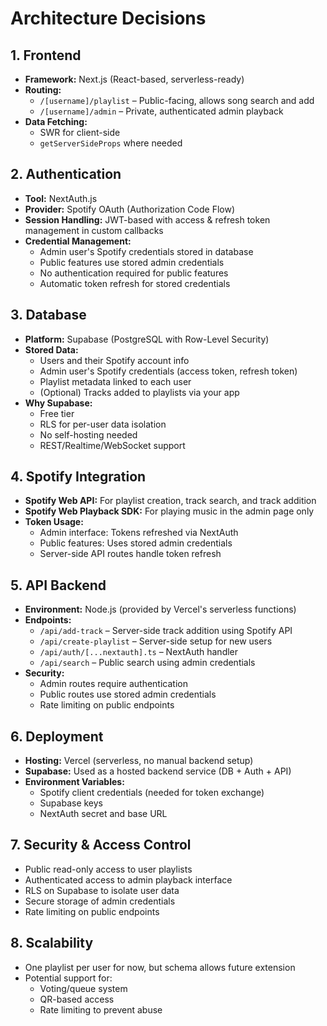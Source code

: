 # Architecture Decisions

## 1. Frontend

- **Framework:** Next.js (React-based, serverless-ready)
- **Routing:**
  - `/[username]/playlist` – Public-facing, allows song search and add
  - `/[username]/admin` – Private, authenticated admin playback
- **Data Fetching:**
  - SWR for client-side
  - `getServerSideProps` where needed

## 2. Authentication

- **Tool:** NextAuth.js
- **Provider:** Spotify OAuth (Authorization Code Flow)
- **Session Handling:** JWT-based with access & refresh token management in custom callbacks
- **Credential Management:**
  - Admin user's Spotify credentials stored in database
  - Public features use stored admin credentials
  - No authentication required for public features
  - Automatic token refresh for stored credentials

## 3. Database

- **Platform:** Supabase (PostgreSQL with Row-Level Security)
- **Stored Data:**
  - Users and their Spotify account info
  - Admin user's Spotify credentials (access token, refresh token)
  - Playlist metadata linked to each user
  - (Optional) Tracks added to playlists via your app
- **Why Supabase:**
  - Free tier
  - RLS for per-user data isolation
  - No self-hosting needed
  - REST/Realtime/WebSocket support

## 4. Spotify Integration

- **Spotify Web API:** For playlist creation, track search, and track addition
- **Spotify Web Playback SDK:** For playing music in the admin page only
- **Token Usage:**
  - Admin interface: Tokens refreshed via NextAuth
  - Public features: Uses stored admin credentials
  - Server-side API routes handle token refresh

## 5. API Backend

- **Environment:** Node.js (provided by Vercel's serverless functions)
- **Endpoints:**
  - `/api/add-track` – Server-side track addition using Spotify API
  - `/api/create-playlist` – Server-side setup for new users
  - `/api/auth/[...nextauth].ts` – NextAuth handler
  - `/api/search` – Public search using admin credentials
- **Security:**
  - Admin routes require authentication
  - Public routes use stored admin credentials
  - Rate limiting on public endpoints

## 6. Deployment

- **Hosting:** Vercel (serverless, no manual backend setup)
- **Supabase:** Used as a hosted backend service (DB + Auth + API)
- **Environment Variables:**
  - Spotify client credentials (needed for token exchange)
  - Supabase keys
  - NextAuth secret and base URL

## 7. Security & Access Control

- Public read-only access to user playlists
- Authenticated access to admin playback interface
- RLS on Supabase to isolate user data
- Secure storage of admin credentials
- Rate limiting on public endpoints

## 8. Scalability

- One playlist per user for now, but schema allows future extension
- Potential support for:
  - Voting/queue system
  - QR-based access
  - Rate limiting to prevent abuse
